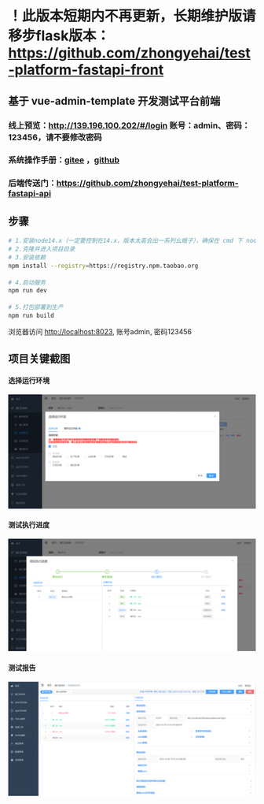 # ！此版本短期内不再更新，长期维护版请移步flask版本：https://github.com/zhongyehai/test-platform-fastapi-front

## 基于 vue-admin-template 开发测试平台前端

### 线上预览：http://139.196.100.202/#/login  账号：admin、密码：123456，请不要修改密码

### 系统操作手册：[gitee](https://gitee.com/Xiang-Qian-Zou/api-test-api/blob/master/%E6%93%8D%E4%BD%9C%E6%89%8B%E5%86%8C.md) ，[github](https://github.com/zhongyehai/api-test-api/blob/main/%E6%93%8D%E4%BD%9C%E6%89%8B%E5%86%8C.md)

### 后端传送门：https://github.com/zhongyehai/test-platform-fastapi-api

## 步骤

```bash
# 1.安装node14.x（一定要控制在14.x，版本太高会出一系列幺蛾子），确保在 cmd 下 node -v 能出现版本号
# 2.克隆并进入项目目录
# 3.安装依赖
npm install --registry=https://registry.npm.taobao.org

# 4.启动服务
npm run dev

# 5.打包部署到生产
npm run build
```

浏览器访问 [http://localhost:8023](http://localhost:8023), 账号admin, 密码123456

## 项目关键截图

#### 选择运行环境

![选择运行环境](img/case/选择运行环境.png)

#### 测试执行进度

![用例执行进度](img/case/测试执行进度.png)

#### 测试报告

![测试报告](img/report/测试报告.png)
